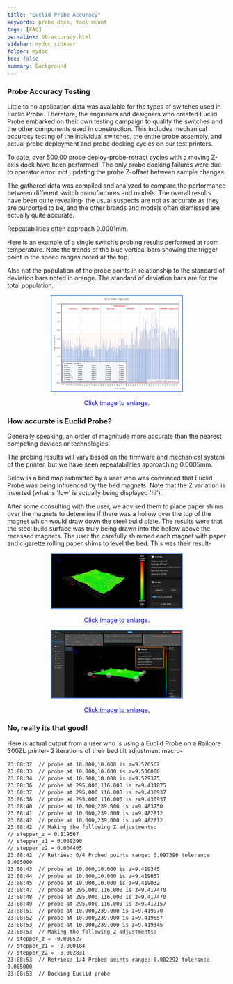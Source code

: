 ```yaml
---
title: "Euclid Probe Accuracy"
keywords: probe dock, tool mount
tags: [FAQ]
permalink: 00-accuracy.html
sidebar: mydoc_sidebar
folder: mydoc
toc: false
summary: Background 
---
```

### Probe Accuracy Testing

Little to no application data was available for the types of switches used in Euclid Probe. Therefore, the engineers and designers who created Euclid Probe embarked on their own testing campaign to qualify the switches and the other components used in construction. This includes mechanical accuracy testing of the individual switches, the entire probe assembly, and actual probe deployment and probe docking cycles on our test printers.

To date, over 500,00 probe deploy-probe-retract cycles with a moving Z-axis dock have been performed. The only probe docking failures were due to operator error: not updating the probe Z-offset between sample changes.

The gathered data was compiled and analyzed to compare the performance between different switch manufactures and models. The overall results have been quite revealing- the usual suspects are not as accurate as they are purported to be, and the other brands and models often dismissed are actually quite accurate.  

Repeatabilities often approach 0.0001mm.  

Here is an example of a single switch’s probing results performed at room temperature. Note the trends of the blue vertical bars showing the trigger point in the speed ranges noted at the top.   

Also not the population of the probe points in relationship to the standard of deviation bars noted in orange. The standard of deviation bars are for the total population.

<div style="width:100%;text-align:center;">
  <a href="images\00-ProbeTest57_19_45-768x559.png" data-lity>
    <img src="images\00-ProbeTest57_19_45-768x559.png" style="width:300px; border:2px solid CornflowerBlue">
  </a>
  <p><span style="color:blue">Click image to enlarge</span>.</p>
  
</div>

### How accurate is Euclid Probe? 
Generally speaking, an order of magnitude more accurate than the nearest competing devices or technologies. 

The probing results will vary based on the firmware and mechanical system of the printer, but we have seen repeatabilities  approaching 0.0005mm.  

Below is a bed map submitted by a user who was convinced that Euclid Probe was being influenced by the bed magnets. Note that the Z variation is inverted (what is 'low' is actually being displayed 'hi').


After some consulting with the user, we advised them to place paper shims over the magnets to determine if there was a hollow over the top of the magnet which would draw down the steel build plate. The results were that the steel build surface was truly being drawn into the hollow above the recessed magnets. The user the carefully shimmed each magnet with paper and cigarette rolling paper shims to level the bed.  This was their result- 

<div style="width:100%;text-align:center;">
  <a href="images\00-accuracyA.png" data-lity>
    <img src="images\00-accuracyA.png" style="width:300px; border:2px solid CornflowerBlue">
      <p><span style="color:blue">Click image to enlarge</span>.</p>
  </a>

  <a href="images\00-accuracy-fixed.png" data-lity>
    <img src="images\00-accuracy-fixed.png" style="width:300px; border:2px solid CornflowerBlue">
      <p><span style="color:blue">Click image to enlarge</span>.</p>
  </a>
</div>


### No, really its that good! 

Here is actual output from a user who is using a Euclid Probe on a Railcore 300ZL printer- 2 iterations of their bed tilt adjustment macro- 

```
23:08:32  // probe at 10.000,10.000 is z=9.526562
23:08:33  // probe at 10.000,10.000 is z=9.530000
23:08:34  // probe at 10.000,10.000 is z=9.529375
23:08:36  // probe at 295.000,116.000 is z=9.431875
23:08:37  // probe at 295.000,116.000 is z=9.430937
23:08:38  // probe at 295.000,116.000 is z=9.430937
23:08:40  // probe at 10.000,239.000 is z=9.483750
23:08:41  // probe at 10.000,239.000 is z=9.482812
23:08:42  // probe at 10.000,239.000 is z=9.482812
23:08:42  // Making the following Z adjustments:
// stepper_z = 0.119567
// stepper_z1 = 0.069290
// stepper_z2 = 0.004405
23:08:42  // Retries: 0/4 Probed points range: 0.097396 tolerance: 0.005000
23:08:43  // probe at 10.000,10.000 is z=9.419345
23:08:44  // probe at 10.000,10.000 is z=9.419657
23:08:45  // probe at 10.000,10.000 is z=9.419032
23:08:47  // probe at 295.000,116.000 is z=9.417470
23:08:48  // probe at 295.000,116.000 is z=9.417470
23:08:49  // probe at 295.000,116.000 is z=9.417157
23:08:51  // probe at 10.000,239.000 is z=9.419970
23:08:52  // probe at 10.000,239.000 is z=9.419657
23:08:53  // probe at 10.000,239.000 is z=9.419345
23:08:53  // Making the following Z adjustments:
// stepper_z = -0.000527
// stepper_z1 = -0.000184
// stepper_z2 = -0.002831
23:08:53  // Retries: 1/4 Probed points range: 0.002292 tolerance: 0.005000
23:08:53  // Docking Euclid probe
```